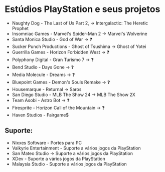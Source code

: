 # Estúdios PlayStation e seus projetos

- Naughty Dog - The Last of Us Part 2, -> Intergalactic: The Heretic Prophet
- Insomniac Games - Marvel's Spider-Man 2 -> Marvel's Wolverine
- Santa Monica Studio - God of War -> ❓
- Sucker Punch Productions - Ghost of Tsushima -> Ghost of Yotei
- Guerrilla Games - Horizon Forbidden West -> ❓
- Polyphony Digital - Gran Turismo 7 -> ❓
- Bend Studio - Days Gone -> ❓
- Media Molecule - Dreams -> ❓
- Bluepoint Games - Demon's Souls Remake -> ❓
- Housemarque - Returnal -> Saros
- San Diego Studio - MLB The Show 24 -> MLB The Show 2X
- Team Asobi - Astro Bot -> ❓
- Firesprite -  Horizon Call of the Mountain -> ❓
- Haven Studios - Fairgame$

## Suporte:

- Nixxes Software - Portes para PC
- Valkyrie Entertainment - Suporte a vários jogos da PlayStation
- San Mateo Studio -> Suporte a vários jogos da PlayStation
- XDev - Suporte a vários jogos da PlayStation
- Malaysia Studio - Suporte a vários jogos da PlayStation